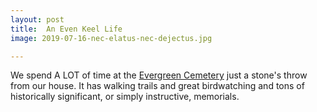 ```yaml
---
layout: post
title:  An Even Keel Life 
image: 2019-07-16-nec-elatus-nec-dejectus.jpg

---
```

   
We spend A LOT of time at the [Evergreen Cemetery](http://www.portlandmaine.gov/591/Evergreen-Cemetery) just a stone's throw from our house.
It has walking trails and great birdwatching and tons of historically significant, or simply instructive, memorials.    
